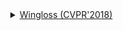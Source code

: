<!-- [ALGORITHM] -->

<details>
<summary align="right"><a href="http://openaccess.thecvf.com/content_cvpr_2018/html/Feng_Wing_Loss_for_CVPR_2018_paper.html">Wingloss (CVPR'2018)</a></summary>

```bibtex
@inproceedings{feng2018wing,
  title={Wing Loss for Robust Facial Landmark Localisation with Convolutional Neural Networks},
  author={Feng, Zhen-Hua and Kittler, Josef and Awais, Muhammad and Huber, Patrik and Wu, Xiao-Jun},
  booktitle={Computer Vision and Pattern Recognition (CVPR), 2018 IEEE Conference on},
  year={2018},
  pages ={2235-2245},
  organization={IEEE}
}
```

</details>
